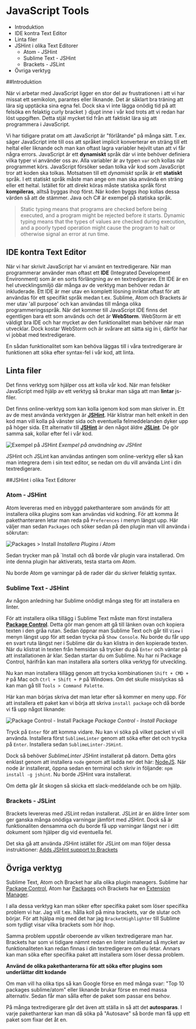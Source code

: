 # JavaScript Tools

<!-- MarkdownTOC depth=3 -->

- Introduktion
- IDE kontra Text Editor
- Linta filer
- JSHint i olika Text Editorer
    - Atom - JSHint
    - Sublime Text - JSHint
    - Brackets - JSLint
- Övriga verktyg

<!-- /MarkdownTOC -->

##Introduktion

När vi arbetar med JavaScript ligger en stor del av frustrationen i att vi har missat ett semikolon, parantes eller liknande. Det är såklart bra träning att lära sig upptäcka sina egna fel. Dock ska vi inte lägga onödig tid på att felsöka en felaktig curly bracket `}` djupt inne i vår kod trots att vi redan har löst uppgiften. Detta stjäl mycket tid från att faktiskt lära sig att programmera i JavaScript. 

Vi har tidigare pratat om att JavaScript är "förlåtande" på många sätt. T.ex. säger JavaScript inte till oss att språket implicit konverterar en sträng till ett heltal eller liknande och man kan oftast lagra variabler hejvilt utan att vi får några errors. JavaScript är ett __dynamiskt__ språk där vi inte behöver definiera vilka typer vi använder oss av. Alla variabler är av typen `var` och kollas när programmet körs. JavaScript försöker sedan tolka vår kod som JavaScript tror att koden ska tolkas. Motsatsen till ett _dynamiskt_ språk är ett __statiskt__ språk. I ett statiskt språk måste man ange om man ska använda en sträng eller ett heltal. Istället för att direkt köras måste statiska språk först __kompileras__, alltså byggas ihop först. När koden byggs ihop kollas dessa värden så att de stämmer. Java och C# är exempel på statiska språk.

>Static typing means that programs are checked before being executed, and a program might be rejected before it starts. Dynamic typing means that the types of values are checked during execution, and a poorly typed operation might cause the program to halt or otherwise signal an error at run time.

## IDE kontra Text Editor

När vi har skrivit JavaScript har vi använt en textredigerare. När man programmerar använder man oftast ett __IDE__ (Integrated Development Environment) som är en sorts förlängning av en textredigerare. Ett IDE är en hel utvecklingsmiljö där många av de verktyg man behöver redan är inkluderade. Ett IDE är mer utav en komplett lösning inriktat oftast för att användas för ett specifikt språk medan t.ex. Sublime, Atom och Brackets är mer utav 'all purpose' och kan användas till många olika programmeringsspråk. När det kommer till JavaScript IDE finns det egentligen bara ett som används och det är __WebStorm__. WebStorm är ett väldigt bra IDE och har mycket av den funktionalitet man behöver när man utvecklar. Dock kostar WebStorm och är svårare att sätta sig in i, därför har vi jobbat med textredigerare.

En sådan funktionalitet som kan behöva läggas till i våra textredigerare är funktionen att söka efter syntax-fel i vår kod, att linta.

## Linta filer

Det finns verktyg som hjälper oss att kolla vår kod. När man felsöker JavaScript med hjälp av ett verktyg så brukar man säga att man __lintar__ js-filer. 

Det finns online-verktyg som kan kolla igenom kod som man skriver in. Ett av de mest använda verktygen är __[JSHint](http://jshint.com/)__. Här klistrar man helt enkelt in den kod man vill kolla på vänster sida och eventuella felmeddelanden dyker upp på höger sida. Ett alternativ till __[JSHint](http://jshint.com/)__ är den något äldre __[JSLint](http://www.jslint.com/)__. De gör samma sak, kollar efter fel i vår kod.

![Exempel på JSHint](http://i.imgur.com/LleDW7Z.png)
_Exempel på användning av JSHint_

JSHint och JSLint kan användas antingen som online-verktyg eller så kan man integrera dem i sin text editor, se nedan om du vill använda Lint i din textredigerare.

##JSHint i olika Text Editorer

### Atom - JSHint

Atom levereras med en inbyggd pakethanterare som används för att installera olika plugins som kan användas vid kodning. För att komma åt pakethanteraren letar man reda på `Preferences` i menyn längst upp. Här väljer man sedan `Packages` och söker sedan på den plugin man vill använda i sökrutan:

![Packages > Install](http://i.imgur.com/h6dPMZF.png)
_Installera Plugins i Atom_

Sedan trycker man på `Install och då borde vår plugin vara installerad. Om inte denna plugin har aktiverats, testa starta om Atom. 

Nu borde Atom ge varningar på de rader där du skriver felaktig syntax. 


### Sublime Text - JSHint

Av någon anledning har Sublime onödigt många steg för att installera en linter.

För att installera olika tillägg i Sublime Text måste man först installera __[Package Control](https://packagecontrol.io/installation)__. Detta gör man genom att gå till länken ovan och kopiera texten i den gråa rutan. Sedan öppnar man Sublime Text och går till `View` i menyn längst upp för att sedan trycka på `Show Console`. Nu borde du får upp en svart ruta längst ner i Sublime där du kan klistra in den kopierade texten. När du klistrat in texten från hemsidan så trycker du på `Enter` och väntar på att installationen är klar. Sedan startar du om Sublime. Nu har ni Package Control, härifrån kan man installera alla sorters olika verktyg för utveckling.

Nu kan man installera tillägg genom att trycka kombinationen `Shift + CMD + P` på Mac och `Ctrl + Shift + P` på Windows. Om det skulle misslyckas så kan man gå till `Tools > Command Palette`.

Här kan man börjas skriva det man letar efter så kommer en meny upp. För att installera ett paket kan vi börja att skriva `install package` och då borde vi få upp något liknande:

![Package Control - Install Package](http://i.imgur.com/rj4YQB8.png)
_Package Control - Install Package_

Tryck på `Enter` för att komma vidare. Nu kan vi söka på vilket packet vi vill använda. Installera först `SublimeLinter` genom att söka efter det och trycka på `Enter`. Installera sedan `SublimeLinter-JSHint`. 

Dock så behöver _SublimeLinter_ JSHint installerat på datorn. Detta görs enklast genom att installera `node` genom att ladda ner det här: [NodeJS](https://nodejs.org/en/). När node är installerat, öppna sedan en terminal och skriv in följande: `npm install -g jshint`. Nu borde JSHint vara installerat.

Om detta går åt skogen så skicka ett slack-meddelande och be om hjälp.

### Brackets - JSLint

Brackets levereras med JSLint redan installerat. JSLint är en äldre linter som ger ganska många onödiga varningar jämfört med JSHint. Dock så är funktionaliten densamma och du borde få upp varningar längst ner i ditt dokument som hjälper dig vid eventuella fel. 

Det ska gå att använda JSHint istället för JSLint om man följer dessa instruktioner: [Adds JSHint support to Brackets](https://github.com/cfjedimaster/brackets-jshint)

## Övriga verktyg

Sublime Text, Atom och Bracket har alla olika plugin managers. Sublime har [Package Control](https://packagecontrol.io/), Atom har [Packages](https://atom.io/packages) och Brackets har en [Extension Manager](https://github.com/adobe/brackets/wiki/Brackets-Extensions).

I alla dessa verktyg kan man söker efter specifika paket som löser specifika problem vi har. Jag vill t.ex. hålla koll på mina brackets, var de slutar och börjar. För att hjälpa mig med det har jag `BracketHighlighter` till Sublime som tydligt visar vilka brackets som hör ihop. 

Samma problem uppstår oberoende av vilken textredigerare man har. Brackets har som vi tidigare nämnt redan en linter installerad så mycket av funktionaliteten kan redan finnas i din textredigerare om du letar. Annars kan man söka efter specifika paket att installera som löser dessa problem. 

__Använd de olika pakethanterarna för att söka efter plugins som underlättar ditt kodande__

Om man vill ha olika tips så kan Google förse en med många svar: "Top 10 packages sublime/atom" eller liknande brukar förse en med massa alternativ. Sedan får man sålla efter de paket som passar ens behov.

På många textredigerare går det även att ställa in så att det __autosparas__. I varje pakethanterar kan man då söka på "Autosave" så borde man få upp ett paket som fixar det åt en.








